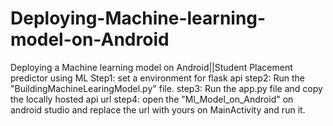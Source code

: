 # Deploying-Machine-learning-model-on-Android
Deploying a Machine learning model on Android||Student Placement predictor using ML
Step1: set a environment for flask api
step2: Run the "BuildingMachineLearingModel.py" file.
step3: Run the app.py file  and copy the locally hosted api url
step4: open the "Ml_Model_on_Android" on android studio and replace the url with yours on MainActivity and run it.
